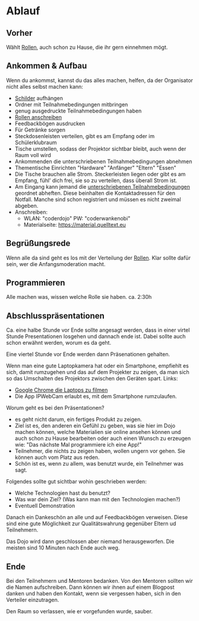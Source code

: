 Ablauf
======

Vorher
------

Wählt [Rollen][rollen], auch schon zu Hause, die ihr gern einnehmen mögt.

Ankommen & Aufbau
-----------------

Wenn du ankommst, kannst du das alles machen, helfen, da der Organisator nicht alles selbst machen kann:
- [Schilder](logo/schilder) aufhängen
- Ordner mit Teilnahmebedingungen mitbringen
- genug ausgedruckte Teilnahmebedingungen haben
- [Rollen anschreiben][rollen]
- Feedbackbögen ausdrucken
- Für Getränke sorgen
- Steckdosenleisten verteilen, gibt es am Empfang oder im Schülerklubraum
- Tische umstellen, sodass der Projektor sichtbar bleibt, auch wenn der Raum voll wird
- Ankommenden die unterschriebenen Teilnahmebedingungen abnehmen
- Thementische Einrichten "Hardware" "Anfänger" "Eltern" "Essen"
- Die Tische brauchen alle Strom. Steckerleisten liegen oder gibt es am Empfang,
  fühl' dich frei, sie so zu verteilen, dass überall Strom ist.
- Am Eingang kann jemand die [unterschriebenen Teilnahmebedingungen](https://github.com/CoderDojoPotsdam/organize/blob/master/Teilnahmebedingungen-CoderDojo-Potsdam.pdf?raw=true) geordnet abheften. Diese beinhalten die Kontaktadressen für den Notfall. Manche sind schon registriert und müssen es nicht zweimal abgeben.
- Anschreiben:
  - WLAN: "coderdojo" PW: "coderwankenobi"
  - Materialseite: https://material.quelltext.eu


Begrüßungsrede
--------------

Wenn alle da sind geht es los mit der Verteilung der [Rollen][rollen].
Klar sollte dafür sein, wer die Anfangsmoderation macht.

Programmieren
-------------

Alle machen was, wissen welche Rolle sie haben. ca. 2:30h

Abschlusspräsentationen
-----------------------

Ca. eine halbe Stunde vor Ende sollte angesagt werden, dass in einer virtel Stunde Presentationen losgehen und dannach ende ist. Dabei sollte auch schon erwähnt werden, worum es da geht.

Eine viertel Stunde vor Ende werden dann Präsenationen gehalten. 

Wenn man eine gute Laptopkamera hat oder ein Smartphone, empfiehlt es sich, damit rumzugehen und das auf dem Projekter zu zeigen, da man sich so das Umschalten des Projektors zwischen den Geräten spart. Links:
- [Google Chrome die Laptops zu filmen](http://html5-demos.appspot.com/static/getusermedia/photobooth.html)
- Die App IPWebCam erlaubt es, mit dem Smartphone rumzulaufen.

Worum geht es bei den Präsentationen?

- es geht nicht darum, ein fertiges Produkt zu zeigen.
- Ziel ist es, den anderen ein Gefühl zu geben, was sie hier im Dojo machen können, welche Materialien sie online ansehen können und auch schon zu Hause bearbeiten oder auch einen Wunsch zu erzeugen wie: "Das nächste Mal programmiere ich eine App!"
- Teilnehmer, die nichts zu zeigen haben, wollen ungern vor gehen. Sie können auch vom Platz aus reden.
- Schön ist es, wenn zu allem, was benutzt wurde, ein Teilnehmer was sagt.

Folgendes sollte gut sichtbar wohin geschrieben werden:

- Welche Technologien hast du benutzt?
- Was war dein Ziel? (Was kann man mit den Technologien machen?)
- Eventuell Demonstration

Danach ein Dankeschön an alle und auf Feedbackbögen verweisen. Diese sind eine gute Möglichkeit zur Qualitätswahrung gegenüber Eltern ud Teilnehmern.

Das Dojo wird dann geschlossen aber niemand herausgeworfen. Die meisten sind 10 Minuten nach Ende auch weg.

Ende
----

Bei den Teilnehmern und Mentoren bedanken. Von den Mentoren sollten wir die Namen aufschreiben. Dann können wir ihnen auf einem Blogpost danken und haben den Kontakt, wenn sie vergessen haben, sich in den Verteiler einzutragen.

Den Raum so verlassen, wie er vorgefunden wurde, sauber.

[rollen]: Rollen-beim-Dojo.md
